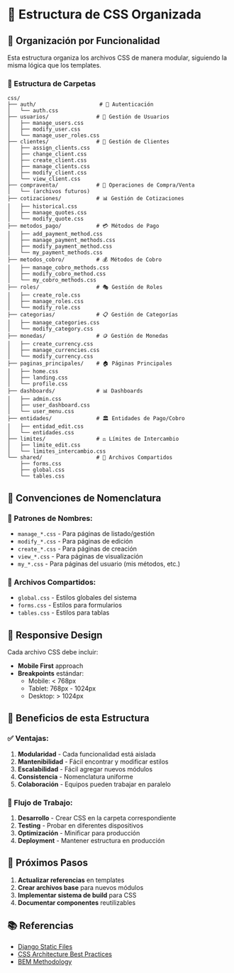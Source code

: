 # 📁 Estructura de CSS Organizada

## 🎯 Organización por Funcionalidad

Esta estructura organiza los archivos CSS de manera modular, siguiendo la misma lógica que los templates.

### 📂 Estructura de Carpetas

```
css/
├── auth/                    # 🔐 Autenticación
│   └── auth.css
├── usuarios/               # 👥 Gestión de Usuarios
│   ├── manage_users.css
│   ├── modify_user.css
│   └── manage_user_roles.css
├── clientes/               # 🏢 Gestión de Clientes
│   ├── assign_clients.css
│   ├── change_client.css
│   ├── create_client.css
│   ├── manage_clients.css
│   ├── modify_client.css
│   └── view_client.css
├── compraventa/            # 💱 Operaciones de Compra/Venta
│   └── (archivos futuros)
├── cotizaciones/           # 📊 Gestión de Cotizaciones
│   ├── historical.css
│   ├── manage_quotes.css
│   └── modify_quote.css
├── metodos_pago/           # 💳 Métodos de Pago
│   ├── add_payment_method.css
│   ├── manage_payment_methods.css
│   ├── modify_payment_method.css
│   └── my_payment_methods.css
├── metodos_cobro/          # 💰 Métodos de Cobro
│   ├── manage_cobro_methods.css
│   ├── modify_cobro_method.css
│   └── my_cobro_methods.css
├── roles/                  # 🎭 Gestión de Roles
│   ├── create_role.css
│   ├── manage_roles.css
│   └── modify_role.css
├── categorias/             # 📋 Gestión de Categorías
│   ├── manage_categories.css
│   └── modify_category.css
├── monedas/                # 🪙 Gestión de Monedas
│   ├── create_currency.css
│   ├── manage_currencies.css
│   └── modify_currency.css
├── paginas_principales/    # 🏠 Páginas Principales
│   ├── home.css
│   ├── landing.css
│   └── profile.css
├── dashboards/             # 📊 Dashboards
│   ├── admin.css
│   ├── user_dashboard.css
│   └── user_menu.css
├── entidades/              # 🏛️ Entidades de Pago/Cobro
│   ├── entidad_edit.css
│   └── entidades.css
├── limites/                # ⚖️ Límites de Intercambio
│   ├── limite_edit.css
│   └── limites_intercambio.css
└── shared/                 # 🔧 Archivos Compartidos
    ├── forms.css
    ├── global.css
    └── tables.css
```

## 🎨 Convenciones de Nomenclatura

### 📝 Patrones de Nombres:
- `manage_*.css` - Para páginas de listado/gestión
- `modify_*.css` - Para páginas de edición
- `create_*.css` - Para páginas de creación
- `view_*.css` - Para páginas de visualización
- `my_*.css` - Para páginas del usuario (mis métodos, etc.)

### 🔧 Archivos Compartidos:
- `global.css` - Estilos globales del sistema
- `forms.css` - Estilos para formularios
- `tables.css` - Estilos para tablas

## 📱 Responsive Design

Cada archivo CSS debe incluir:
- **Mobile First** approach
- **Breakpoints** estándar:
  - Mobile: < 768px
  - Tablet: 768px - 1024px
  - Desktop: > 1024px

## 🎯 Beneficios de esta Estructura

### ✅ Ventajas:
1. **Modularidad** - Cada funcionalidad está aislada
2. **Mantenibilidad** - Fácil encontrar y modificar estilos
3. **Escalabilidad** - Fácil agregar nuevos módulos
4. **Consistencia** - Nomenclatura uniforme
5. **Colaboración** - Equipos pueden trabajar en paralelo

### 🔄 Flujo de Trabajo:
1. **Desarrollo** - Crear CSS en la carpeta correspondiente
2. **Testing** - Probar en diferentes dispositivos
3. **Optimización** - Minificar para producción
4. **Deployment** - Mantener estructura en producción

## 🚀 Próximos Pasos

1. **Actualizar referencias** en templates
2. **Crear archivos base** para nuevos módulos
3. **Implementar sistema de build** para CSS
4. **Documentar componentes** reutilizables

## 📚 Referencias

- [Django Static Files](https://docs.djangoproject.com/en/stable/howto/static-files/)
- [CSS Architecture Best Practices](https://css-tricks.com/css-architecture/)
- [BEM Methodology](https://getbem.com/)
